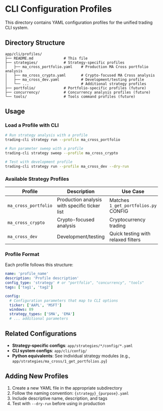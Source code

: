 # CLI Configuration Profiles

This directory contains YAML configuration profiles for the unified trading CLI system.

## Directory Structure

```
app/cli/profiles/
├── README.md              # This file
├── strategies/            # Strategy-specific profiles
│   ├── ma_cross_portfolio.yaml    # Production MA Cross portfolio analysis
│   ├── ma_cross_crypto.yaml       # Crypto-focused MA Cross analysis
│   ├── ma_cross_dev.yaml          # Development/testing profile
│   └── ...                        # Additional strategy profiles
├── portfolio/             # Portfolio-specific profiles (future)
├── concurrency/           # Concurrency analysis profiles (future)
└── tools/                 # Tools command profiles (future)
```

## Usage

### Load a Profile with CLI

```bash
# Run strategy analysis with a profile
trading-cli strategy run --profile ma_cross_portfolio

# Run parameter sweep with a profile
trading-cli strategy sweep --profile ma_cross_crypto

# Test with development profile
trading-cli strategy run --profile ma_cross_dev --dry-run
```

### Available Strategy Profiles

| Profile              | Description                                   | Use Case                             |
| -------------------- | --------------------------------------------- | ------------------------------------ |
| `ma_cross_portfolio` | Production analysis with specific ticker list | Matches `1_get_portfolios.py` CONFIG |
| `ma_cross_crypto`    | Crypto-focused analysis                       | Cryptocurrency trading               |
| `ma_cross_dev`       | Development/testing                           | Quick testing with relaxed filters   |

### Profile Format

Each profile follows this structure:

```yaml
name: 'profile_name'
description: 'Profile description'
config_type: 'strategy' # or "portfolio", "concurrency", "tools"
tags: ['tag1', 'tag2']

config:
  # Configuration parameters that map to CLI options
  ticker: ['AAPL', 'MSFT']
  windows: 89
  strategy_types: ['SMA', 'EMA']
  # ... additional parameters
```

## Related Configurations

- **Strategy-specific configs**: `app/strategies/*/config/*.yaml`
- **CLI system configs**: `app/cli/config/`
- **Python equivalents**: See individual strategy modules (e.g., `app/strategies/ma_cross/1_get_portfolios.py`)

## Adding New Profiles

1. Create a new YAML file in the appropriate subdirectory
2. Follow the naming convention: `{strategy}_{purpose}.yaml`
3. Include descriptive name, description, and tags
4. Test with `--dry-run` before using in production
